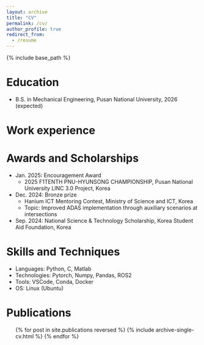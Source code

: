 ```yaml
---
layout: archive
title: "CV"
permalink: /cv/
author_profile: true
redirect_from:
  - /resume
---
```


{% include base_path %}

Education
======
* B.S. in Mechanical Engineering, Pusan National University, 2026 (expected)

Work experience
======
<!--
* Spring 2024: Academic Pages Collaborator
  * GitHub University
  * Duties includes: Updates and improvements to template
  * Supervisor: The Users

* Fall 2015: Research Assistant
  * GitHub University
  * Duties included: Merging pull requests
  * Supervisor: Professor Hub

* Summer 2015: Research Assistant
  * GitHub University
  * Duties included: Tagging issues
  * Supervisor: Professor Git
-->
Awards and Scholarships
======
* Jan. 2025: Encouragement Award
  * 2025 F1TENTH PNU-HYUNSONG CHAMPIONSHIP, Pusan National University LINC 3.0 Project, Korea
* Dec. 2024: Bronze prize
  * Hanium ICT Mentoring Contest, Ministry of Science and ICT, Korea
  * Topic: Improved ADAS implementation through auxiliary scenarios at intersections
* Sep. 2024: National Science & Technology Scholarship, Korea Student Aid Foundation, Korea

Skills and Techniques
======
* Languages: Python, C, Matlab
* Technologies: Pytorch, Numpy, Pandas, ROS2
* Tools: VSCode, Conda, Docker
* OS: Linux (Ubuntu)

Publications
======
  <ul>{% for post in site.publications reversed %}
    {% include archive-single-cv.html %}
  {% endfor %}</ul>

<!--
Talks
======
  <ul>{% for post in site.talks reversed %}
    {% include archive-single-talk-cv.html  %}
  {% endfor %}</ul>
  
Teaching
======
  <ul>{% for post in site.teaching reversed %}
    {% include archive-single-cv.html %}
  {% endfor %}</ul>
  
Service and leadership
======
* Currently signed in to 43 different slack teams
-->